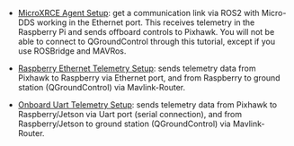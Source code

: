 - [MicroXRCE Agent Setup](px4_microxrce_setup.md): get a communication link via ROS2 with Micro-DDS working in the Ethernet port. This receives telemetry in the Raspberry Pi and sends offboard controls to Pixhawk. You will not be able to connect to QGroundControl through this tutorial, except if you use ROSBridge and MAVRos.

- [Raspberry Ethernet Telemetry Setup](raspberry_eth_telem.md): sends telemetry data from Pixhawk to Raspberry via Ethernet port, and from Raspberry to ground station (QGroundControl) via Mavlink-Router.

- [Onboard Uart Telemetry Setup](OnBoard_uart_telem.md): sends telemetry data from Pixhawk to Raspberry/Jetson via Uart port (serial connection), and from Raspberry/Jetson to ground station (QGroundControl) via Mavlink-Router.

